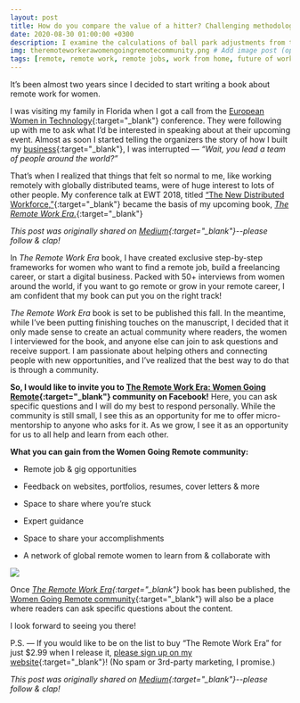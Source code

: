 ```yaml
---
layout: post
title: How do you compare the value of a hitter? Challenging methodologies for ball park adjustments
date: 2020-08-30 01:00:00 +0300
description: I examine the calculations of ball park adjustments from the major stats websites. I believe ball park adjustments are often under-examined and methodologies need to be challeneged further. 
img: theremoteworkerawomengoingremotecommunity.png # Add image post (optional)
tags: [remote, remote work, remote jobs, work from home, future of work, the remote work era, women going remote, community] # add tag
---
```

It’s been almost two years since I decided to start writing a book about remote work for women.

I was visiting my family in Florida when I got a call from the [European Women in Technology](https://www.europeanwomenintech.com/){:target="_blank"} conference. They were following up with me to ask what I’d be interested in speaking about at their upcoming event. Almost as soon I started telling the organizers the story of how I built my [business](https://seafoam.media){:target="_blank"}, I was interrupted — *“Wait, you lead a team of people around the world?”*

That’s when I realized that things that felt so normal to me, like working remotely with globally distributed teams, were of huge interest to lots of other people. My conference talk at EWT 2018, titled [“The New Distributed Workforce,”](https://www.youtube.com/watch?v=FgS3DZ0yjno){:target="_blank"} became the basis of my upcoming book, [*The Remote Work Era.*](https://remoteworkera.com){:target="_blank"}

*This post was originally shared on [Medium](https://medium.com/the-new-distributed-workforce/why-im-launching-the-women-going-remote-community-what-you-can-gain-df5f4771a099){:target="_blank"}--please follow & clap!*

In *The Remote Work Era* book, I have created exclusive step-by-step frameworks for women who want to find a remote job, build a freelancing career, or start a digital business. Packed with 50+ interviews from women around the world, if you want to go remote or grow in your remote career, I am confident that my book can put you on the right track!

*The Remote Work Era* book is set to be published this fall. In the meantime, while I’ve been putting finishing touches on the manuscript, I decided that it only made sense to create an actual community where readers, the women I interviewed for the book, and anyone else can join to ask questions and receive support. I am passionate about helping others and connecting people with new opportunities, and I’ve realized that the best way to do that is through a community.

**So, I would like to invite you to [The Remote Work Era: Women Going Remote](https://www.facebook.com/groups/2004084546399988/){:target="_blank"} community on Facebook!** Here, you can ask specific questions and I will do my best to respond personally. While the community is still small, I see this as an opportunity for me to offer micro-mentorship to anyone who asks for it. As we grow, I see it as an opportunity for us to all help and learn from each other.

**What you can gain from the Women Going Remote community:**

* Remote job & gig opportunities

* Feedback on websites, portfolios, resumes, cover letters & more

* Space to share where you’re stuck

* Expert guidance

* Space to share your accomplishments

* A network of global remote women to learn from & collaborate with

![](https://cdn-images-1.medium.com/max/3840/1*S4bV1ocwnQE8z_7PhDGbVQ.png)

Once *[The Remote Work Era](https://remoteworkera.com){:target="_blank"}* book has been published, the [Women Going Remote community](https://www.facebook.com/groups/2004084546399988){:target="_blank"} will also be a place where readers can ask specific questions about the content.

I look forward to seeing you there!

P.S. — If you would like to be on the list to buy “The Remote Work Era” for just $2.99 when I release it, [please sign up on my website](https://remoteworkera.com){:target="_blank"}! (No spam or 3rd-party marketing, I promise.)

*This post was originally shared on [Medium](https://medium.com/the-new-distributed-workforce/why-im-launching-the-women-going-remote-community-what-you-can-gain-df5f4771a099){:target="_blank"}--please follow & clap!*
